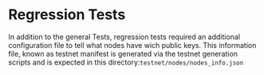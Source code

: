 
# Regression Tests


In addition to the general Tests, regression tests required an additional configuration file to tell
what nodes have wich public keys.
This information file, known as testnet manifest is generated via the testnet generation scripts and is expected in this directory:`testnet/nodes/nodes_info.json`
